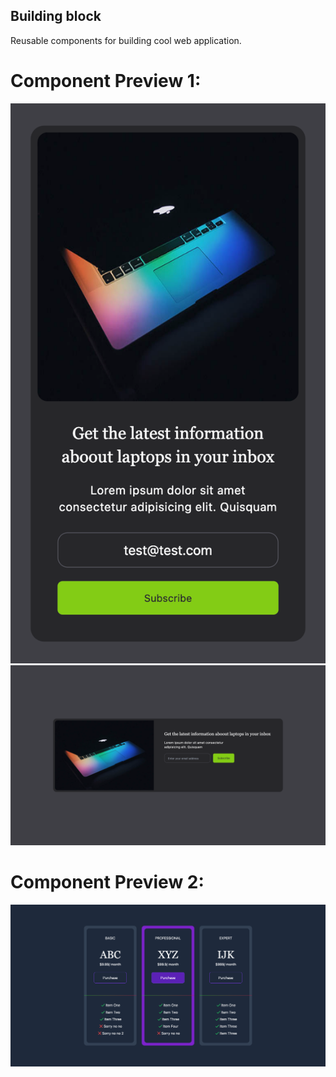 ## Building block
Reusable components for building cool web application.

# Component Preview 1:
![](email_subscribe/image/Preview-image-MobileScreen.png)
![](email_subscribe/image/Preview_Image-MediumScreen.png)

# Component Preview 2:
![](pricing_cards/images/midScreen1.png)

